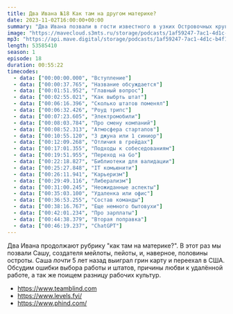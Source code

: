 ```yaml
---
title: Два Ивана №18 Как там на другом материке?
date: 2023-11-02T16:00:00+00:00
summary: "Два Ивана позвали в гости известного в узких Островочных кругах разработчика и поговорили о переезде в США"
image: "https://mavecloud.s3mts.ru/storage/podcasts/1af59247-7ac1-4d1c-b4f1-fd950f3daf15/images/36080329-c1b9-4252-8efd-4677deffdc10.jpg"
mp3: "https://api.mave.digital/storage/podcasts/1af59247-7ac1-4d1c-b4f1-fd950f3daf15/episodes/36080329-c1b9-4252-8efd-4677deffdc10.mp3"
length: 53585410
season: 1
episode: 18
duration: 00:55:22
timecodes:
  - data: ["00:00:00.000", "Вступление"]
  - data: ["00:00:37.765", "Название обсуждается"]
  - data: ["00:01:51.952", "Главный вопрос"]
  - data: ["00:02:55.021", "Как выбрть штат"]
  - data: ["00:06:16.396", "Сколько штатов поменял"]
  - data: ["00:06:32.426", "Роуд трипс"]
  - data: ["00:07:23.605", "Электромобили"]
  - data: ["00:08:03.784", "Про смену компаний"]
  - data: ["00:08:52.313", "Атмосфера стартапов"]
  - data: ["00:10:55.120", "3 джуна или 1 синиор"]
  - data: ["00:12:09.268", "Отличия в грейдах"]
  - data: ["00:17:01.355", "Подходы к собеседованиям"]
  - data: ["00:19:51.955", "Переход на Go"]
  - data: ["00:22:18.827", "Библиотеки для валидации"]
  - data: ["00:25:27.848", "IT комьюнити"]
  - data: ["00:26:11.941", "Карьеризм"]
  - data: ["00:29:49.116", "Либерализм"]
  - data: ["00:31:00.245", "Неожиданные аспекты"]
  - data: ["00:35:03.100", "Удаленка или офис"]
  - data: ["00:36:53.255", "Состав команды"]
  - data: ["00:38:16.767", "Еще немного бытовухи"]
  - data: ["00:42:01.234", "Про зарплаты"]
  - data: ["00:44:38.379", "Вторая поправка"]
  - data: ["00:46:19.237", "ChatGPT"]
---
```


Два Ивана продолжают рубрику "как там на материке?". В этот раз мы позвали Сашу, создателя мейлоты, пейоты, и, наверное, половины остроты. Саша _почти_ 5 лет назад выиграл грин карту и переехал в США. Обсудим ошибки выбора работы и штатов, причины любви к удалённой работе, а так же поищем разницу рабочих культур. 

<!-- links -->

- https://www.teamblind.com
- https://www.levels.fyi/
- https://www.phind.com/

